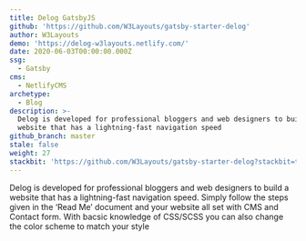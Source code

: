 ```yaml
---
title: Delog GatsbyJS
github: 'https://github.com/W3Layouts/gatsby-starter-delog'
author: W3Layouts
demo: 'https://delog-w3layouts.netlify.com/'
date: 2020-06-03T00:00:00.000Z
ssg:
  - Gatsby
cms:
  - NetlifyCMS
archetype:
  - Blog
description: >-
  Delog is developed for professional bloggers and web designers to build a
  website that has a lightning-fast navigation speed
github_branch: master
stale: false
weight: 27
stackbit: 'https://github.com/W3Layouts/gatsby-starter-delog?stackbit=true'
---
```


Delog is developed for professional bloggers and web designers to build a website that has a lightning-fast navigation speed. 
Simply follow the steps given in the ‘Read Me’ document and your website all set with CMS and Contact form. With bacsic knowledge of CSS/SCSS you can also change the color scheme to match your style
